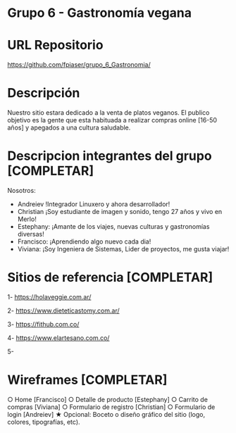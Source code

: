 # Grupo 6 - Gastronomía vegana 

# URL Repositorio
https://github.com/fpiaser/grupo_6_Gastronomia/

# Descripción 
Nuestro sitio estara dedicado a la venta de platos veganos. El publico objetivo es la gente que esta habituada a realizar compras online [16-50 años] y apegados a una cultura saludable. 

# Descripcion integrantes del grupo [COMPLETAR]
Nosotros:
- Andreiev  !Integrador Linuxero y ahora desarrollador!
- Christian  ¡Soy estudiante de imagen y sonido, tengo 27 años y vivo en Merlo!
- Estephany: ¡Amante de los viajes, nuevas culturas y gastronomías diversas!
- Francisco: ¡Aprendiendo algo nuevo cada dia!
- Viviana: ¡Soy Ingeniera de Sistemas, Lider de proyectos, me gusta viajar!

# Sitios de referencia [COMPLETAR]

1- https://holaveggie.com.ar/

2- https://www.dieteticastomy.com.ar/

3- https://fithub.com.co/

4- https://www.elartesano.com.co/

5-

# Wireframes [COMPLETAR]
○ Home [Francisco]
○ Detalle de producto [Estephany]
○ Carrito de compras [Viviana]
○ Formulario de registro [Christian]
○ Formulario de login [Andreiev]
★ Opcional: Boceto o diseño gráfico del sitio (logo, colores, tipografías, etc).
